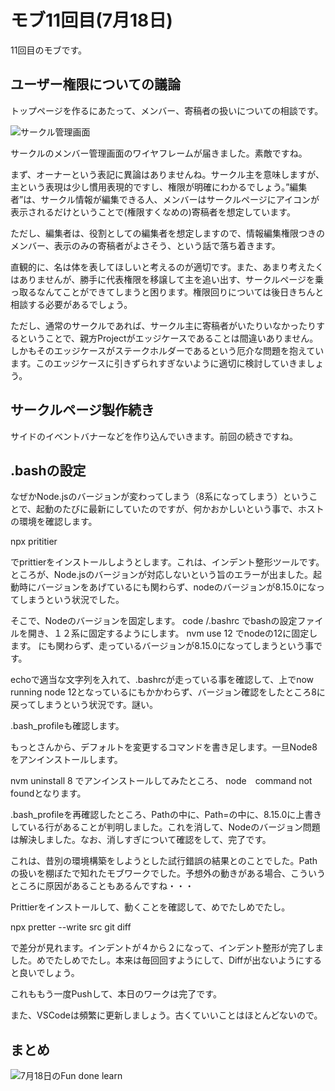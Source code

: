 # モブ11回目(7月18日)

11回目のモブです。

## ユーザー権限についての議論
トップページを作るにあたって、メンバー、寄稿者の扱いについての相談です。

![サークル管理画面](chap-mob-0718/circleconfig.png?scale=0.8)

サークルのメンバー管理画面のワイヤフレームが届きました。素敵ですね。

まず、オーナーという表記に異論はありませんね。サークル主を意味しますが、主という表現は少し慣用表現的ですし、権限が明確にわかるでしょう。”編集者”は、サークル情報が編集できる人、メンバーはサークルページにアイコンが表示されるだけということで(権限すくなめの)寄稿者を想定しています。

ただし、編集者は、役割としての編集者を想定しますので、情報編集権限つきのメンバー、表示のみの寄稿者がよさそう、という話で落ち着きます。

直観的に、名は体を表してほしいと考えるのが適切です。また、あまり考えたくはありませんが、勝手に代表権限を移譲して主を追い出す、サークルページを乗っ取るなんてことができてしまうと困ります。権限回りについては後日きちんと相談する必要があるでしょう。

ただし、通常のサークルであれば、サークル主に寄稿者がいたりいなかったりするということで、親方Projectがエッジケースであることは間違いありません。しかもそのエッジケースがステークホルダーであるという厄介な問題を抱えています。このエッジケースに引きずられすぎないように適切に検討していきましょう。

## サークルページ製作続き
サイドのイベントバナーなどを作り込んでいきます。前回の続きですね。


## .bashの設定
なぜかNode.jsのバージョンが変わってしまう（8系になってしまう）ということで、起動のたびに最新にしていたのですが、何かおかしいという事で、ホストの環境を確認します。

npx prititier

でprittierをインストールしようとします。これは、インデント整形ツールです。ところが、Node.jsのバージョンが対応しないという旨のエラーが出ました。起動時にバージョンをあげているにも関わらず、nodeのバージョンが8.15.0になってしまうという状況でした。

そこで、Nodeのバージョンを固定します。
code /.bashrc
でbashの設定ファイルを開き、１２系に固定するようにします。
nvm use 12
でnodeの12に固定します。
にも関わらず、走っているバージョンが8.15.0になってしまうという事です。

echoで適当な文字列を入れて、.bashrcが走っている事を確認して、上でnow running node 12となっているにもかかわらず、バージョン確認をしたところ8に戻ってしまうという状況です。謎い。

.bash_profileも確認します。

もっとさんから、デフォルトを変更するコマンドを書き足します。一旦Node8をアンインストールします。

nvm uninstall 8
でアンインストールしてみたところ、
node　command not foundとなります。

.bash_profileを再確認したところ、Pathの中に、Path=の中に、8.15.0に上書きしている行があることが判明しました。これを消して、Nodeのバージョン問題は解決しました。なお、消しすぎについて確認をして、完了です。

これは、昔別の環境構築をしようとした試行錯誤の結果とのことでした。Pathの扱いを棚ぼたで知れたモブワークでした。予想外の動きがある場合、こういうところに原因があることもあるんですね・・・

Prittierをインストールして、動くことを確認して、めでたしめでたし。

npx pretter --write src
git diff

で差分が見れます。インデントが４から２になって、インデント整形が完了しました。めでたしめでたし。本来は毎回回すようにして、Diffが出ないようにすると良いでしょう。

これももう一度Pushして、本日のワークは完了です。

また、VSCodeは頻繁に更新しましょう。古くていいことはほとんどないので。

## まとめ



![7月18日のFun done learn](chap-mob-0718/0718fundonelearn.png?scale=0.8)